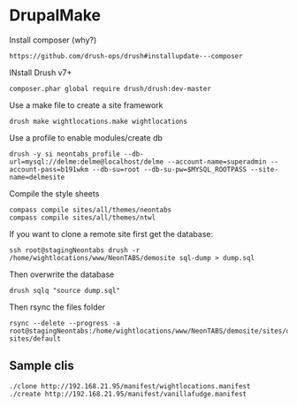 DrupalMake
==========

Install composer (why?)

    https://github.com/drush-ops/drush#installupdate---composer

INstall Drush v7+

    composer.phar global require drush/drush:dev-master

Use a make file to create a site framework

	drush make wightlocations.make wightlocations

Use a profile to enable modules/create db

    drush -y si neontabs_profile --db-url=mysql://delme:delme@localhost/delme --account-name=superadmin --account-pass=b191wkm --db-su=root --db-su-pw=$MYSQL_ROOTPASS --site-name=delmesite

Compile the style sheets

    compass compile sites/all/themes/neontabs
    compass compile sites/all/themes/ntwl

If you want to clone a remote site first get the database:

    ssh root@stagingNeontabs drush -r /home/wightlocations/www/NeonTABS/demosite sql-dump > dump.sql

Then overwrite the database

    drush sqlq "source dump.sql"

Then rsync the files folder

    rsync --delete --progress -a root@stagingNeontabs:/home/wightlocations/www/NeonTABS/demosite/sites/default/files sites/default

## Sample clis

    ./clone http://192.168.21.95/manifest/wightlocations.manifest
    ./create http://192.168.21.95/manifest/vanillafudge.manifest

